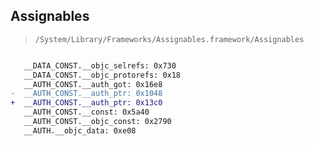 ## Assignables

> `/System/Library/Frameworks/Assignables.framework/Assignables`

```diff

   __DATA_CONST.__objc_selrefs: 0x730
   __DATA_CONST.__objc_protorefs: 0x18
   __AUTH_CONST.__auth_got: 0x16e8
-  __AUTH_CONST.__auth_ptr: 0x1048
+  __AUTH_CONST.__auth_ptr: 0x13c0
   __AUTH_CONST.__const: 0x5a40
   __AUTH_CONST.__objc_const: 0x2790
   __AUTH.__objc_data: 0xe08

```
